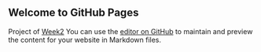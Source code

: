 ## Welcome to GitHub Pages

Project of [Week2](https://github.com/lauramekaj/Week2/blob/master/README.md)
You can use the [editor on GitHub](https://github.com/lauramekaj/lauramekaj.github.io/edit/master/README.md) to maintain and preview the content for your website in Markdown files.





